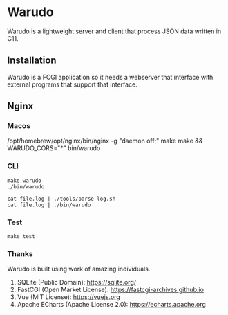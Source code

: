 # Warudo
Warudo is a lightweight server and client that process JSON data written in C11.

## Installation
Warudo is a FCGI application so it needs a webserver that interface with
external programs that support that interface.

## Nginx

### Macos

/opt/homebrew/opt/nginx/bin/nginx -g "daemon off;"
make
make && WARUDO_CORS="*" bin/warudo

### CLI
```
make warudo
./bin/warudo

cat file.log | ./tools/parse-log.sh
cat file.log | ./bin/warudo
```

### Test
`make test`

### Thanks
Warudo is built using work of amazing individuals.

1. SQLite (Public Domain): https://sqlite.org/
2. FastCGI (Open Market License): https://fastcgi-archives.github.io
3. Vue (MIT License): https://vuejs.org
4. Apache ECharts (Apache License 2.0): https://echarts.apache.org
